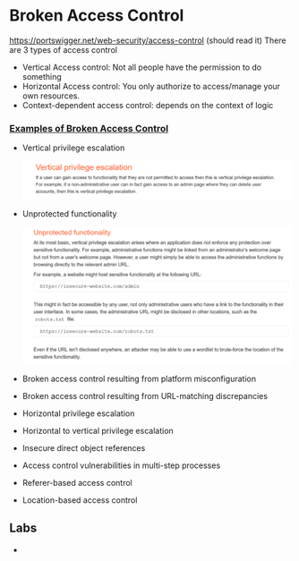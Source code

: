 # Broken Access Control
https://portswigger.net/web-security/access-control (should read it)
There are 3 types of access control

- Vertical Access control: Not all people have the permission to do something
- Horizontal Access control: You only authorize to access/manage your own resources.
- Context-dependent access control: depends on the context of logic

### [Examples of Broken Access Control](https://portswigger.net/web-security/access-control#examples-of-broken-access-controls)

- Vertical privilege escalation
    <p align="center" width="100%">
      <img src="image1.png" width="800" hight="500"/>
    </p>
    
- Unprotected functionality
    <p align="center" width="100%">
      <img src="image2.png" width="800" hight="500"/>
    </p>

- Broken access control resulting from platform misconfiguration
- Broken access control resulting from URL-matching discrepancies
- Horizontal privilege escalation
- Horizontal to vertical privilege escalation
- Insecure direct object references
- Access control vulnerabilities in multi-step processes
- Referer-based access control
- Location-based access control


## Labs
- 
